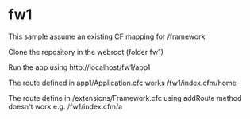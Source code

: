 # fw1
This sample assume an existing CF mapping for /framework

Clone the repository in the webroot (folder fw1)

Run the app using http://localhost/fw1/app1

The route defined in app1/Application.cfc works /fw1/index.cfm/home

The route define in /extensions/Framework.cfc using addRoute method doesn't work e.g. /fw1/index.cfm/a

